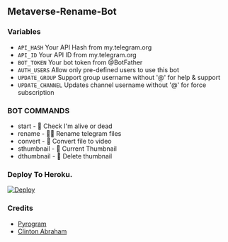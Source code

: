 ## Metaverse-Rename-Bot

### Variables

* `API_HASH` Your API Hash from my.telegram.org
* `API_ID` Your API ID from my.telegram.org 
* `BOT_TOKEN` Your bot token from @BotFather
* `AUTH_USERS` Allow only pre-defined users to use this bot
* `UPDATE_GROUP` Support group username without '@' for help & support
* `UPDATE_CHANNEL` Updates channel username without '@' for force subscription

### BOT COMMANDS

* start -  👻  Check I'm alive or dead
* rename -  ✍🏼 Rename telegram files
* convert -  🔄  Convert file to video
* sthumbnail -  🌌  Current Thumbnail
* dthumbnail -  🎇  Delete thumbnail


### Deploy To Heroku. 

[![Deploy](https://www.herokucdn.com/deploy/button.svg)](https://www.heroku.com/deploy?template=https://github.com/ayusharyanisgod/Metaverse-Rename-Bot/)


### Credits

* [Pyrogram](https://github.com/pyrogram/pyrogram)
* [Clinton Abraham](https://github.com/Clinton-Abraham)
